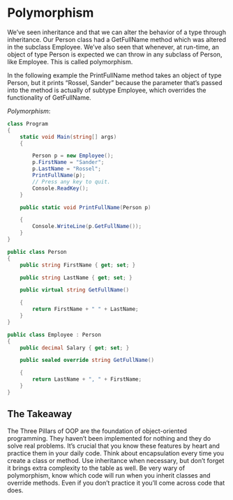 # Polymorphism

We’ve seen inheritance and that we can alter the behavior of a type through inheritance. Our Person class had a GetFullName method which was altered in the subclass Employee. We’ve also seen that whenever, at run-time, an object of type Person is expected we can throw in any subclass of Person, like Employee. This is called polymorphism.

In the following example the PrintFullName method takes an object of type Person, but it prints “Rossel, Sander” because the parameter that’s passed into the method is actually of subtype Employee, which overrides the functionality of GetFullName.

*Polymorphism*:

```C#
class Program
{
    static void Main(string[] args)
    {

        Person p = new Employee();
        p.FirstName = "Sander";
        p.LastName = "Rossel";
        PrintFullName(p);
        // Press any key to quit.
        Console.ReadKey();
    }

    public static void PrintFullName(Person p)

    {
        Console.WriteLine(p.GetFullName());
    }
}

public class Person
{
    public string FirstName { get; set; }

    public string LastName { get; set; }

    public virtual string GetFullName()

    {
        return FirstName + " " + LastName;
    }
}

public class Employee : Person
{
    public decimal Salary { get; set; }

    public sealed override string GetFullName()

    {
        return LastName + ", " + FirstName;
    }
}
```

## The Takeaway

The Three Pillars of OOP are the foundation of object-oriented programming. They haven’t been implemented for nothing and they do solve real problems. It’s crucial that you know these features by heart and practice them in your daily code. Think about encapsulation every time you create a class or method. Use inheritance when necessary, but don’t forget it brings extra complexity to the table as well. Be very wary of polymorphism, know which code will run when you inherit classes and override methods. Even if you don’t practice it you’ll come across code that does.
